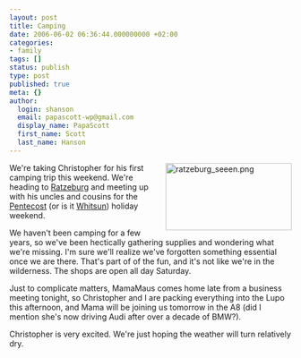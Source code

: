 ```yaml
---
layout: post
title: Camping
date: 2006-06-02 06:36:44.000000000 +02:00
categories:
- family
tags: []
status: publish
type: post
published: true
meta: {}
author:
  login: shanson
  email: papascott-wp@gmail.com
  display_name: PapaScott
  first_name: Scott
  last_name: Hanson
---
```

<p><a href="http://www.ratzeburg.de/index.phtml?La=1&amp;object=tx|271.2.1"><img src="https://www.papascott.de/wordpress/wp-content/uploads/2006/06//ratzeburg_seeen.png" border="0" height="120" width="225" alt="ratzeburg_seeen.png" align="right" /></a>We're taking Christopher for his first camping trip this weekend. We're heading to <a href="http://www.ratzeburg.de/">Ratzeburg</a> and meeting up with his uncles and cousins for the <a href="http://en.wikipedia.org/wiki/Pentecost">Pentecost</a> (or is it <a href="http://en.wikipedia.org/wiki/Whitsun">Whitsun</a>) holiday weekend.</p>
<p>We haven't been camping for a few years, so we've been hectically gathering supplies and wondering what we're missing. I'm sure we'll realize we've forgotten something essential once we are there. That's part of of the fun, and it's not like we're in the wilderness. The shops are open all day Saturday. </p>
<p>Just to complicate matters, MamaMaus comes home late from a business meeting tonight, so Christopher and I are packing everything into the Lupo this afternoon, and Mama will be joining us tomorrow in the A8 (did I mention she's now driving Audi after over a decade of BMW?). </p>
<p>Christopher is very excited. We're just hoping the weather will turn relatively dry.</p>
